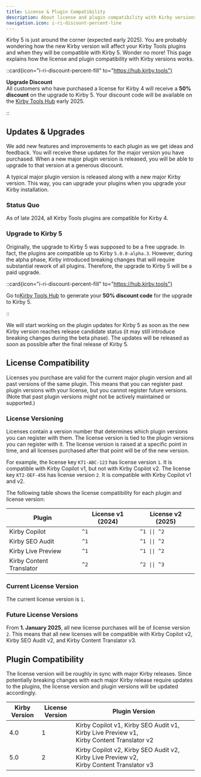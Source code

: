 ```yaml
---
title: License & Plugin Compatibility
description: About license and plugin compatibility with Kirby versions.
navigation.icon: i-ri-discount-percent-line
---
```


Kirby 5 is just around the corner (expected early 2025). You are probably wondering how the new Kirby version will affect your Kirby Tools plugins and when they will be compatible with Kirby 5. Wonder no more! This page explains how the license and plugin compatibility with Kirby versions works.

::card{icon="i-ri-discount-percent-fill" to="https://hub.kirby.tools"}

**Upgrade Discount**<br>
All customers who have purchased a license for Kirby 4 will receive a **50% discount** on the upgrade to Kirby 5. Your discount code will be available on the [Kirby Tools Hub](https://hub.kirby.tools) early 2025.

::

## Updates & Upgrades

We add new features and improvements to each plugin as we get ideas and feedback. You will receive these updates for the major version you have purchased. When a new major plugin version is released, you will be able to upgrade to that version at a generous discount.

A typical major plugin version is released along with a new major Kirby version. This way, you can upgrade your plugins when you upgrade your Kirby installation.

### Status Quo

As of late 2024, all Kirby Tools plugins are compatible for Kirby 4.

### Upgrade to Kirby 5

Originally, the upgrade to Kirby 5 was supposed to be a free upgrade. In fact, the plugins are compatible up to Kirby `5.0.0-alpha.3`. However, during the alpha phase, Kirby introduced breaking changes that will require substantial rework of all plugins. Therefore, the upgrade to Kirby 5 will be a paid upgrade.

::card{icon="i-ri-discount-percent-fill" to="https://hub.kirby.tools"}

Go to[Kirby Tools Hub](https://hub.kirby.tools) to generate your **50% discount code** for the upgrade to Kirby 5.

::

We will start working on the plugin updates for Kirby 5 as soon as the new Kirby version reaches release candidate status (it may still introduce breaking changes during the beta phase). The updates will be released as soon as possible after the final release of Kirby 5.

## License Compatibility

Licenses you purchase are valid for the current major plugin version and all past versions of the same plugin. This means that you can register past plugin versions with your license, but you cannot register future versions. (Note that past plugin versions might not be actively maintained or supported.)

### License Versioning

Licenses contain a version number that determines which plugin versions you can register with them. The license version is tied to the plugin versions you can register with it. The license version is raised at a specific point in time, and all licenses purchased after that point will be of the new version.

For example, the license key `KT1-ABC-123` has license version `1`. It is compatible with Kirby Copilot v1, but not with Kirby Copilot v2. The license key `KT2-DEF-456` has license version `2`. It is compatible with Kirby Copilot v1 and v2.

The following table shows the license compatibility for each plugin and license version:

| Plugin                   | License v1 (2024) | License v2 (2025) |
| ------------------------ | ----------------- | ----------------- |
| Kirby Copilot            | `^1`              | `^1 \|\| ^2`      |
| Kirby SEO Audit          | `^1`              | `^1 \|\| ^2`      |
| Kirby Live Preview       | `^1`              | `^1 \|\| ^2`      |
| Kirby Content Translator | `^2`              | `^2 \|\| ^3`      |

### Current License Version

The current license version is `1`.

### Future License Versions

From **1. January 2025**, all new license purchases will be of license version `2`. This means that all new licenses will be compatible with Kirby Copilot v2, Kirby SEO Audit v2, and Kirby Content Translator v3.

## Plugin Compatibility

The license version will be roughly in sync with major Kirby releases. Since potentially breaking changes with each major Kirby release require updates to the plugins, the license version and plugin versions will be updated accordingly.

| Kirby Version | License Version | Plugin Version                                                                                                                                  |
| ------------- | --------------- | ----------------------------------------------------------------------------------------------------------------------------------------------- |
| 4.0           | 1               | Kirby&nbsp;Copilot&nbsp;v1, Kirby&nbsp;SEO&nbsp;Audit&nbsp;v1, Kirby&nbsp;Live&nbsp;Preview&nbsp;v1, Kirby&nbsp;Content&nbsp;Translator&nbsp;v2 |
| 5.0           | 2               | Kirby&nbsp;Copilot&nbsp;v2, Kirby&nbsp;SEO&nbsp;Audit&nbsp;v2, Kirby&nbsp;Live&nbsp;Preview&nbsp;v2, Kirby&nbsp;Content&nbsp;Translator&nbsp;v3 |
